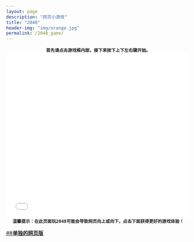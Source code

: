 ```yaml
---
layout: page
description: "网页小游戏"
title: "2048"
header-img: "img/orange.jpg"
permalink: /2048_game/
---
```

<center><code><strong>首先请点击游戏框内部，接下来按下上下左右键开始。</strong></code></center>

<center><iframe src="/2048/" width="500" marginwidth="0" height="450"
                marginheight="0" scrolling="No" frameborder="0" vspace="0" id="Iframe1" border="0"
                framespacing="0" noresize="noResize"></iframe></center>

 <center><code><strong>温馨提示：在此页面玩2048可能会导致网页向上或向下，点击下面获得更好的游戏体验！</strong></code></center>

[##**单独的网页版**](http://www.computereric.xyz/2048)
